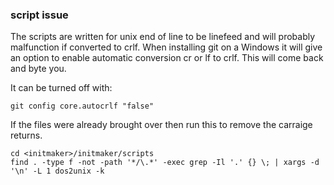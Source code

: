 ### script issue
The scripts are written for unix end of line to be linefeed and will probably malfunction if converted to crlf.
When installing git on a Windows it will give an option to enable automatic conversion cr or lf to crlf.
This will come back and byte you. 

It can be turned off with:
```
git config core.autocrlf "false"
```
If the files were already brought over then run this to remove the carraige returns. 
```
cd <initmaker>/initmaker/scripts
find . -type f -not -path '*/\.*' -exec grep -Il '.' {} \; | xargs -d '\n' -L 1 dos2unix -k
```


